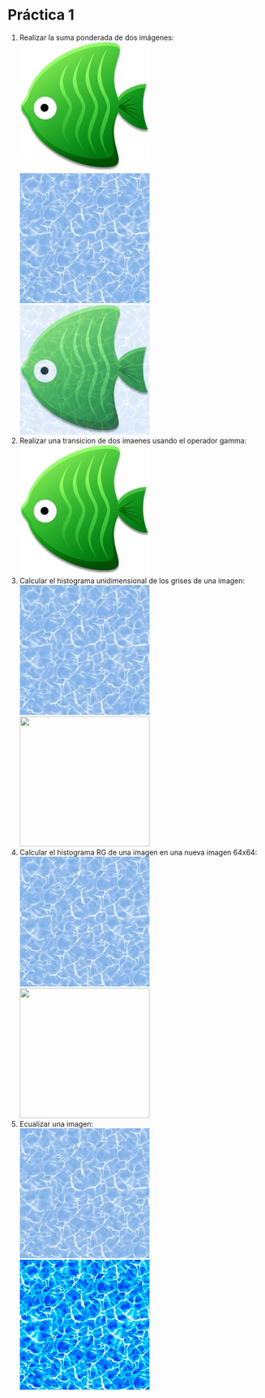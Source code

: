 # Práctica 1

1. Realizar la suma ponderada de dos imágenes:      
![](images/pez.jpg) ![](images/sea.jpg) ![](images/fish_on_sea.jpg)
2. Realizar una transicion de dos imaenes usando el operador gamma:  
![](images/transition.gif)
3. Calcular el histograma unidimensional de los grises de una imagen:  
![](images/sea.jpg) <img src="https://github.com/Skdiy/TopicosGrafica/blob/master/PracticasJesus/Practica1/images/histogram_gray.jpg" width="256" height="256">
4. Calcular el histograma RG de una imagen en una nueva imagen 64x64:  
![](images/sea.jpg) <img src="https://github.com/Skdiy/TopicosGrafica/blob/master/PracticasJesus/Practica1/images/histogram_RG.jpg" width="256" height="256">
5. Ecualizar una imagen:  
![](images/sea.jpg) ![](images/equalize.jpg)
